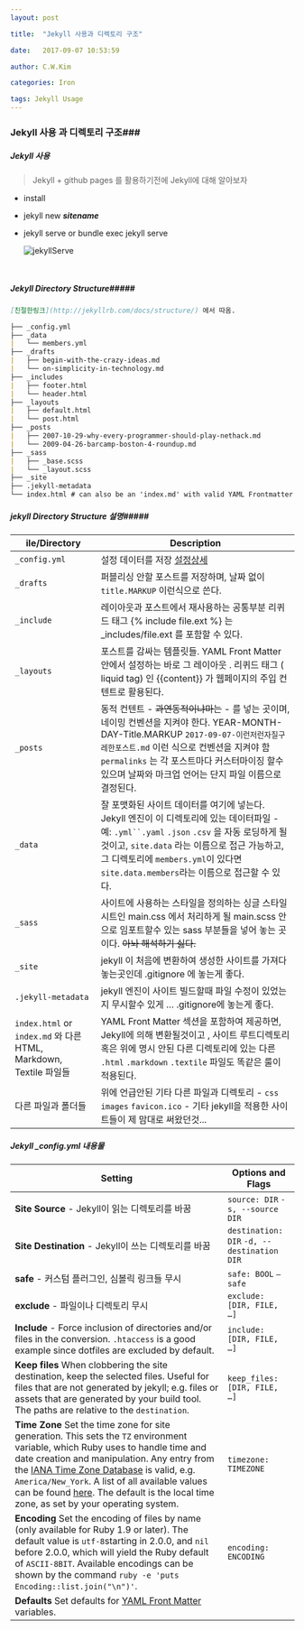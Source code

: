```yaml
---
layout: post

title:  "Jekyll 사용과 디렉토리 구조"

date:   2017-09-07 10:53:59

author: C.W.Kim

categories: Iron

tags: Jekyll Usage
---
```


### Jekyll 사용 과 디렉토리 구조###

##### Jekyll 사용 #####

> Jekyll + github pages 를 활용하기전에 Jekyll에 대해 알아보자

* install 

* jekyll new ***sitename***

* jekyll serve  or bundle exec jekyll serve

  ![jekyllServe]({{site.url}}/assets/jekyllServe.png)

  ​

##### Jekyll Directory Structure#####

```markdown
[친절한링크](http://jekyllrb.com/docs/structure/) 에서 따옴.

├── _config.yml
├── _data
|   └── members.yml
├── _drafts
|   ├── begin-with-the-crazy-ideas.md
|   └── on-simplicity-in-technology.md
├── _includes
|   ├── footer.html
|   └── header.html
├── _layouts
|   ├── default.html
|   └── post.html
├── _posts
|   ├── 2007-10-29-why-every-programmer-should-play-nethack.md
|   └── 2009-04-26-barcamp-boston-4-roundup.md
├── _sass
|   ├── _base.scss
|   └── _layout.scss
├── _site
├── .jekyll-metadata
└── index.html # can also be an 'index.md' with valid YAML Frontmatter
```

##### jekyll Directory Structure 설명#####

| ile/Directory                            | Description                              |
| ---------------------------------------- | ---------------------------------------- |
| `_config.yml`                            | 설정 데이터를 저장 [설정상세](http://jekyllrb.com/docs/configuration/) |
| `_drafts`                                | 퍼블리싱 안할 포스트를 저장하며, 날짜 없이 `title.MARKUP` 이런식으로 쓴다. |
| `_include`                               | 레이아웃과 포스트에서 재사용하는 공통부분 리퀴드 태그 {% include file.ext %} 는 _includes/file.ext 를 포함할 수 있다. |
| `_layouts`                               | 포스트를 감싸는 템플릿들. YAML Front Matter 안에서 설정하는 바로 그 레이아웃 . 리퀴드 태그 ( liquid tag) 인 {{content}} 가 웹페이지의 주입 컨텐트로 활용된다. |
| `_posts`                                 | 동적 컨텐트 - ~~과연동적이냐마는~~  - 를 넣는 곳이며, 네이밍 컨벤션을 지켜야 한다. YEAR-MONTH-DAY-Title.MARKUP `2017-09-07-이런저런자질구레한포스트.md` 이런 식으로 컨벤션을 지켜야 함 `permalinks` 는 각 포스트마다 커스터마이징 할수 있으며 날짜와 마크업 언어는 단지 파일 이름으로 결정된다. |
| `_data`                                  | 잘 포맷화된 사이트 데이터를 여기에 넣는다. Jekyll 엔진이 이 디렉토리에 있는 데이터파일 - 예: `.yml``.yaml` `.json` `.csv`  을 자동 로딩하게 될 것이고, `site.data`  라는 이름으로 접근 가능하고,그 디렉토리에  `members.yml`이 있다면  `site.data.members`라는 이름으로 접근할 수 있다. |
| `_sass`                                  | 사이트에 사용하는 스타일을 정의하는 싱글 스타일 시트인 main.css 에서 처리하게 될 main.scss 안으로 임포트할수 있는  sass 부분들을 넣어 놓는 곳이다.   ~~아놔 해석하기 싫다.~~ |
| `_site`                                  | jekyll 이 처음에  변환하여 생성한 사이트를 가져다 놓는곳인데 .gitignore 에 놓는게  좋다. |
| `.jekyll-metadata`                       | jekyll 엔진이 사이트 빌드할때 파일 수정이 있었는지 무시할수 있게 … .gitignore에 놓는게 좋다. |
| `index.html` or `index.md` 와 다른 HTML, Markdown, Textile 파일들 | YAML Front Matter 섹션을 포함하여 제공하면, Jekyll에 의해 변환될것이고 , 사이트 루트디렉토리 혹은 위에 명시 안된 다른 디렉토리에 있는 다른 `.html` `.markdown`  `.textile`  파일도 똑같은 룰이 적용된다. |
| 다른 파일과 폴더들                               | 위에 언급안된 기타 다른 파일과 디렉토리 - `css` `images` `favicon.ico` - 기타 jekyll을 적용한 사이트들이 제 맘대로 써왔던것... |



##### Jekyll _config.yml 내용물 #####

| Setting                                  | Options and Flags                        |
| ---------------------------------------- | ---------------------------------------- |
| **Site Source** - Jekyll이 읽는 디렉토리를 바꿈    | `source: DIR`   `-s, --source DIR`       |
| **Site Destination** - Jekyll이 쓰는 디렉토리를 바꿈 | `destination: DIR`  `-d, --destination DIR` |
| **safe** - 커스텀 플러그인, 심볼릭 링크들 무시          | `safe: BOOL`  `—safe`                    |
| **exclude** - 파일이나 디렉토리 무시               | `exclude: [DIR, FILE, …]`                |
| **Include** - Force inclusion of directories and/or files in the conversion. `.htaccess` is a good example since dotfiles are excluded by default. | `include: [DIR, FILE, …]`                |
| **Keep files**    When clobbering the site destination, keep the selected files. Useful for files that are not generated by jekyll; e.g. files or assets that are generated by your build tool. The paths are relative to the `destination`. | `keep_files: [DIR, FILE, …]`             |
| **Time Zone**  Set the time zone for site generation. This sets the `TZ` environment variable, which Ruby uses to handle time and date creation and manipulation. Any entry from the [IANA Time Zone Database](https://en.wikipedia.org/wiki/Tz_database) is valid, e.g. `America/New_York`. A list of all available values can be found [here](https://en.wikipedia.org/wiki/List_of_tz_database_time_zones). The default is the local time zone, as set by your operating system. | `timezone: TIMEZONE`                     |
| **Encoding**  Set the encoding of files by name (only available for Ruby 1.9 or later). The default value is `utf-8`starting in 2.0.0, and `nil` before 2.0.0, which will yield the Ruby default of `ASCII-8BIT`. Available encodings can be shown by the command `ruby -e 'puts Encoding::list.join("\n")'`. | `encoding: ENCODING`                     |
| **Defaults**  Set defaults for [YAML Front Matter](http://jekyllrb.com/docs/frontmatter/) variables. |                                          |



